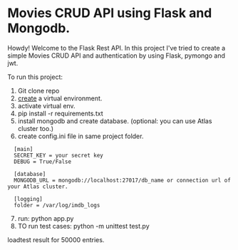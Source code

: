 # Movies CRUD API using Flask and Mongodb.

Howdy! Welcome to the Flask Rest API. In this project I've tried to create a simple Movies CRUD API and authentication by using Flask, pymongo and jwt.

To run this project: 
  1. Git clone repo
  2. [create](https://docs.python.org/3/library/venv.html) a virtual environment. 
  3. activate virtual env.
  4. pip install -r requirements.txt
  5. install mongodb and create database. (optional: you can use Atlas cluster too.)
  6. create config.ini file in same project folder.
  
  ```
    [main]
    SECRET_KEY = your secret key
    DEBUG = True/False

    [database]
    MONGODB_URL = mongodb://localhost:27017/db_name or connection url of your Atlas cluster.

    [logging]
    folder = /var/log/imdb_logs

  ```
  7. run: python app.py
  8. TO run test cases: python -m unittest test.py
  
  loadtest result for 50000 entries.
  
  
